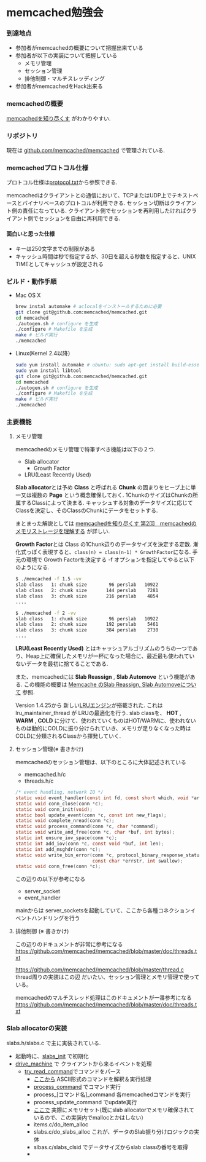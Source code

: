 # memcached勉強会

### 到達地点
* 参加者がmemcachedの概要について把握出来ている
* 参加者が以下の実装について把握している
	* メモリ管理
	* セッション管理
	* 排他制御・マルチスレッディング
* 参加者がmemcachedをHack出来る

### memcachedの概要
[memcachedを知り尽くす](http://gihyo.jp/dev/feature/01/memcached/0001) がわかりやすい.

### リポジトリ

現在は [github.com/memcached/memcached](https://github.com/memcached/memcached) で管理されている.

### memcachedプロトコル仕様

プロトコル仕様は[protocol.txt](https://github.com/memcached/memcached/blob/master/doc/protocol.txt)から参照できる.


memcachedはクライアントとの通信において、TCPまたはUDP上でテキストベースとバイナリベースのプロトコルが利用できる.
セッション切断はクライアント側の責任になっている.
クライアント側でセッションを再利用したければクライアント側でセッションを自由に再利用できる.

#### 面白いと思った仕様

* キーは250文字までの制限がある
* キャッシュ時間は秒で指定するが、30日を超える秒数を指定すると、UNIX TIMEとしてキャッシュが設定される



### ビルド・動作手順
* Mac OS X

	```sh
	brew instal automake # aclocalをインストールするために必要
	git clone git@github.com:memcached/memcached.git
	cd memcached
	./autogen.sh # configure を生成
	./configure # Makefile を生成
	make # ビルド実行
	./memcached
	```
	
* Linux(Kernel 2.4以降）

	```sh
	sudo yum install automake # ubuntu: sudo apt-get install build-essentials
	sudo yum install libtool
	git clone git@github.com:memcached/memcached.git
	cd memcached
	./autogen.sh # configure を生成
	./configure # Makefile を生成
	make # ビルド実行
	./memcached
	```
 
### 主要機能

1. メモリ管理

	memcachedのメモリ管理で特筆すべき機能は以下の２つ.
	* Slab allocator
		* Growth Factor
	* LRU(Least Recently Used)

	**Slab allocator**とは予め **Class** と呼ばれる **Chunk** の固まりをヒープ上に単一又は複数の **Page** という概念確保しておく.
	1ChunkのサイズはChunkの所属するClassによって決まる.
	キャッシュする対象のデータサイズに応じてClassを決定し、そのClassのChunkにデータをセットする.
	
	まとまった解説としては [memcachedを知り尽くす 第2回　memcachedのメモリストレージを理解する](http://gihyo.jp/dev/feature/01/memcached/0002) が詳しい.
	
	**Growth Factor**とは Class の1Chunk辺りのデータサイズを決定する定数.
	漸化式っぽく表現すると、```class(n) = class(n-1) * GrowthFactor```になる.
	手元の環境で Growth Factorを決定する -f オプションを指定してやると以下のようになる.
	
	```sh
	$ ./memcached -f 1.5 -vv
	slab class   1: chunk size        96 perslab   10922
	slab class   2: chunk size       144 perslab    7281
	slab class   3: chunk size       216 perslab    4854
	....

	$ ./memcached -f 2 -vv                                                                                                                                    
	slab class   1: chunk size        96 perslab   10922
	slab class   2: chunk size       192 perslab    5461
	slab class   3: chunk size       384 perslab    2730
	....
	```

	**LRU(Least Recently Used)** とはキャッシュアルゴリズムのうちの一つであり、Heap上に確保したメモリが一杯になった場合に、最近最も使われていないデータを最初に捨てることである.
	
	また、memcachedには **Slab Reassign** , **Slab Automove** という機能がある.
	この機能の概要は [Memcache のSlab Reassign, Slab Automoveについて](http://ashigaru-com.blogspot.jp/2013/06/memcache-slab-reassign-slab-automove.html) 参照.
	
	Version 1.4.25から 新しい[LRUエンジン](https://github.com/memcached/memcached/blob/master/doc/new_lru.txt)が搭載された.
	これは lru_maintainer_thread が LRUの最適化を行う.
	slab classを、 **HOT** , **WARM** , **COLD** に分けて、使われていくものはHOT/WARMに、使われないものは動的にCOLDに振り分けられていき、メモリが足りなくなった時はCOLDに分類されるClassから揮発していく.


2. セッション管理(※ 書きかけ)

	memcachedのセッション管理は、以下のところに大体記述されている
	* memcached.h/c
	* threads.h/c
	
	```c
	/* event handling, network IO */
	static void event_handler(const int fd, const short which, void *arg);
	static void conn_close(conn *c);
	static void conn_init(void);
	static bool update_event(conn *c, const int new_flags);
	static void complete_nread(conn *c);
	static void process_command(conn *c, char *command);
	static void write_and_free(conn *c, char *buf, int bytes);
	static int ensure_iov_space(conn *c);
	static int add_iov(conn *c, const void *buf, int len);
	static int add_msghdr(conn *c);
	static void write_bin_error(conn *c, protocol_binary_response_status err,
	                            const char *errstr, int swallow);
	static void conn_free(conn *c);
	```
	
	この辺りの以下が参考になる
	* server_socket
	* event_handler
	
	
	mainからは
	server_socketsを起動していて、ここから各種コネクションイベントハンドリングを行う


3. 排他制御 (※ 書きかけ)

	この辺りのドキュメントが非常に参考になる
	https://github.com/memcached/memcached/blob/master/doc/threads.txt
	
	https://github.com/memcached/memcached/blob/master/thread.c
	thread周りの実装はこの辺
	だいたい、セッション管理とメモリ管理で使っている。
	
	memcachedのマルチスレッド処理はこのドキュメントが一番参考になる
	https://github.com/memcached/memcached/blob/master/doc/threads.txt
	

###  Slab allocatorの実装
slabs.h/slabs.c で主に実装されている.

* 起動時に、[slabs_init](https://github.com/memcached/memcached/blob/master/slabs.c#L98) で初期化
* [drive_machine](https://github.com/memcached/memcached/blob/master/memcached.c#L4049) で クライアントから来るイベントを処理
	* [try_read_command](https://github.com/memcached/memcached/blob/master/memcached.c#L3681)でコマンドをパース
		* [ここから](https://github.com/memcached/memcached/blob/master/memcached.c#L3765) ASCII形式のコマンドを解釈＆実行処理
		* [process_command](https://github.com/memcached/memcached/blob/master/memcached.c#L3802) でコマンド実行
		* process_[コマンド名]_command 各memcachedコマンドを実行
		* process_update_command でupdate実行
		* [ここで](https://github.com/memcached/memcached/blob/master/memcached.c#L3113) 実際にメモリセット(既にslab allocatorでメモリ確保されているので、この実装内でmallocとかはしない）
		* items.c/do_item_alloc 
		* slabs.c/do_slabs_alloc これが、データのSlab振り分けロジックの実体
		* slbas.c/slabs_clsid でデータサイズからslab classの番号を取得
		* 